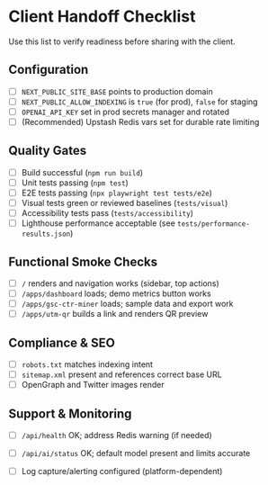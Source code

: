# Client Handoff Checklist

Use this list to verify readiness before sharing with the client.

## Configuration
- [ ] `NEXT_PUBLIC_SITE_BASE` points to production domain
- [ ] `NEXT_PUBLIC_ALLOW_INDEXING` is `true` (for prod), `false` for staging
- [ ] `OPENAI_API_KEY` set in prod secrets manager and rotated
- [ ] (Recommended) Upstash Redis vars set for durable rate limiting

## Quality Gates
- [ ] Build successful (`npm run build`)
- [ ] Unit tests passing (`npm test`)
- [ ] E2E tests passing (`npx playwright test tests/e2e`)
- [ ] Visual tests green or reviewed baselines (`tests/visual`)
- [ ] Accessibility tests pass (`tests/accessibility`)
- [ ] Lighthouse performance acceptable (see `tests/performance-results.json`)

## Functional Smoke Checks
- [ ] `/` renders and navigation works (sidebar, top actions)
- [ ] `/apps/dashboard` loads; demo metrics button works
- [ ] `/apps/gsc-ctr-miner` loads; sample data and export work
- [ ] `/apps/utm-qr` builds a link and renders QR preview

## Compliance & SEO
- [ ] `robots.txt` matches indexing intent
- [ ] `sitemap.xml` present and references correct base URL
- [ ] OpenGraph and Twitter images render

## Support & Monitoring
- [ ] `/api/health` OK; address Redis warning (if needed)
- [ ] `/api/ai/status` OK; default model present and limits accurate
- [ ] Log capture/alerting configured (platform-dependent)

